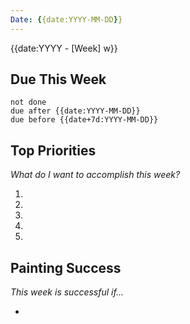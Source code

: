 ```yaml
---
Date: {{date:YYYY-MM-DD}}
---
```

{{date:YYYY - [Week] w}}

## Due This Week

```tasks
not done
due after {{date:YYYY-MM-DD}}
due before {{date+7d:YYYY-MM-DD}}
```

## Top Priorities
*What do I want to accomplish this week?*

1. 
2. 
3. 
4. 
5. 

## Painting Success
*This week is successful if...*

- 